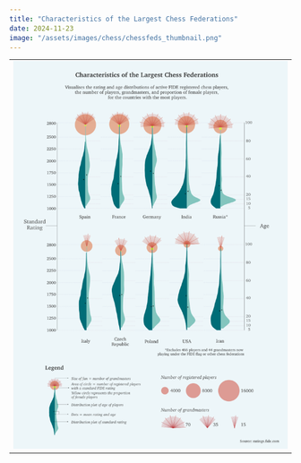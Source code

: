 ```yaml
---
title: "Characteristics of the Largest Chess Federations"
date: 2024-11-23
image: "/assets/images/chess/chessfeds_thumbnail.png"
---
```


|                                                                     |
| :-----------------------------------------------------------------: |
| ![Chess Federations](/assets/images/chess/chessfeds.png)            |